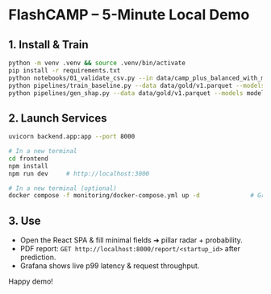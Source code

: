 # FlashCAMP – 5-Minute Local Demo

## 1. Install & Train
```bash
python -m venv .venv && source .venv/bin/activate
pip install -r requirements.txt
python notebooks/01_validate_csv.py --in data/camp_plus_balanced_with_meta.csv --schema backend/schema/camp_schema.yaml --out data/gold/v1.parquet
python pipelines/train_baseline.py --data data/gold/v1.parquet --models models/
python pipelines/gen_shap.py --data data/gold/v1.parquet --models models/ --out reports/assets/
```

## 2. Launch Services
```bash
uvicorn backend.app:app --port 8000

# In a new terminal
cd frontend
npm install
npm run dev     # http://localhost:3000

# In a new terminal (optional)
docker compose -f monitoring/docker-compose.yml up -d              # Grafana at http://localhost:3001
```

## 3. Use
* Open the React SPA & fill minimal fields ➜ pillar radar + probability.
* PDF report: `GET http://localhost:8000/report/<startup_id>` after prediction.
* Grafana shows live p99 latency & request throughput.

Happy demo! 